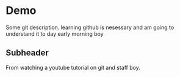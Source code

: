 # Demo


Some git description.
learning github is nesessary and am going to understand it to day early morning boy
## Subheader 

From watching a youtube tutorial on git and staff boy.
